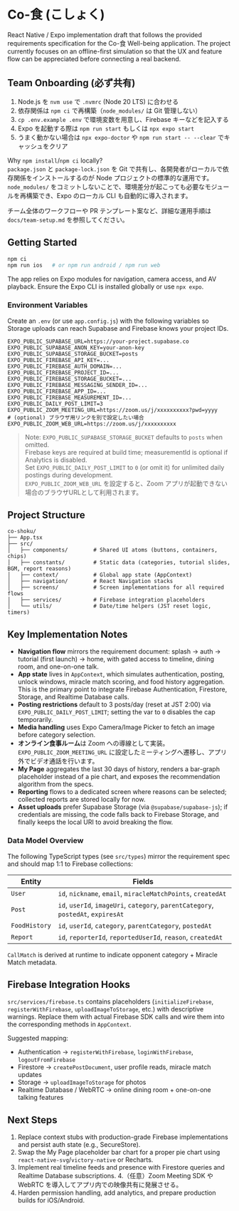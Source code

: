 # Co-食 (こしょく)

React Native / Expo implementation draft that follows the provided requirements specification for the Co-食 Well-being application. The project currently focuses on an offline-first simulation so that the UX and feature flow can be appreciated before connecting a real backend.

## Team Onboarding (必ず共有)

1. Node.js を `nvm use` で `.nvmrc` (Node 20 LTS) に合わせる  
2. 依存関係は `npm ci` で再構築（`node_modules/` は Git 管理しない）  
3. `cp .env.example .env` で環境変数を用意し、Firebase キーなどを記入する  
4. Expo を起動する際は `npm run start` もしくは `npx expo start`  
5. うまく動かない場合は `npx expo-doctor` や `npm run start -- --clear` でキャッシュをクリア

Why `npm install`/`npm ci` locally?  
`package.json` と `package-lock.json` を Git で共有し、各開発者がローカルで依存関係をインストールするのが Node プロジェクトの標準的な運用です。`node_modules/` をコミットしないことで、環境差分が起こっても必要なモジュールを再構築でき、Expo のローカル CLI も自動的に導入されます。

チーム全体のワークフローや PR テンプレート案など、詳細な運用手順は `docs/team-setup.md` を参照してください。

## Getting Started

```bash
npm ci
npm run ios   # or npm run android / npm run web
```

The app relies on Expo modules for navigation, camera access, and AV playback. Ensure the Expo CLI is installed globally or use `npx expo`.

### Environment Variables

Create an `.env` (or use `app.config.js`) with the following variables so Storage uploads can reach Supabase and Firebase knows your project IDs.

```
EXPO_PUBLIC_SUPABASE_URL=https://your-project.supabase.co
EXPO_PUBLIC_SUPABASE_ANON_KEY=your-anon-key
EXPO_PUBLIC_SUPABASE_STORAGE_BUCKET=posts
EXPO_PUBLIC_FIREBASE_API_KEY=...
EXPO_PUBLIC_FIREBASE_AUTH_DOMAIN=...
EXPO_PUBLIC_FIREBASE_PROJECT_ID=...
EXPO_PUBLIC_FIREBASE_STORAGE_BUCKET=...
EXPO_PUBLIC_FIREBASE_MESSAGING_SENDER_ID=...
EXPO_PUBLIC_FIREBASE_APP_ID=...
EXPO_PUBLIC_FIREBASE_MEASUREMENT_ID=...
EXPO_PUBLIC_DAILY_POST_LIMIT=3
EXPO_PUBLIC_ZOOM_MEETING_URL=https://zoom.us/j/xxxxxxxxxx?pwd=yyyy
# (optional) ブラウザ用リンクを別で設定したい場合
EXPO_PUBLIC_ZOOM_WEB_URL=https://zoom.us/j/xxxxxxxxxx
```

> Note: `EXPO_PUBLIC_SUPABASE_STORAGE_BUCKET` defaults to `posts` when omitted.  
> Firebase keys are required at build time; measurementId is optional if Analytics is disabled.  
> Set `EXPO_PUBLIC_DAILY_POST_LIMIT` to `0` (or omit it) for unlimited daily postings during development.  
> `EXPO_PUBLIC_ZOOM_WEB_URL` を設定すると、Zoom アプリが起動できない場合のブラウザURLとして利用されます。

## Project Structure

```
co-shoku/
├── App.tsx
├── src/
│   ├── components/        # Shared UI atoms (buttons, containers, chips)
│   ├── constants/         # Static data (categories, tutorial slides, BGM, report reasons)
│   ├── context/           # Global app state (AppContext)
│   ├── navigation/        # React Navigation stacks
│   ├── screens/           # Screen implementations for all required flows
│   ├── services/          # Firebase integration placeholders
│   └── utils/             # Date/time helpers (JST reset logic, timers)
```

## Key Implementation Notes

- **Navigation flow** mirrors the requirement document: splash → auth → tutorial (first launch) → home, with gated access to timeline, dining room, and one-on-one talk.
- **App state** lives in `AppContext`, which simulates authentication, posting, unlock windows, miracle match scoring, and food history aggregation. This is the primary point to integrate Firebase Authentication, Firestore, Storage, and Realtime Database calls.
- **Posting restrictions** default to 3 posts/day (reset at JST 2:00) via `EXPO_PUBLIC_DAILY_POST_LIMIT`; setting the var to `0` disables the cap temporarily.
- **Media handling** uses Expo Camera/Image Picker to fetch an image before category selection.
- **オンライン食事ルーム**は Zoom への導線として実装。`EXPO_PUBLIC_ZOOM_MEETING_URL` に設定したミーティングへ遷移し、アプリ外でビデオ通話を行います。
- **My Page** aggregates the last 30 days of history, renders a bar-graph placeholder instead of a pie chart, and exposes the recommendation algorithm from the specs.
- **Reporting** flows to a dedicated screen where reasons can be selected; collected reports are stored locally for now.
- **Asset uploads** prefer Supabase Storage (via `@supabase/supabase-js`); if credentials are missing, the code falls back to Firebase Storage, and finally keeps the local URI to avoid breaking the flow.

### Data Model Overview

The following TypeScript types (see `src/types`) mirror the requirement spec and should map 1:1 to Firebase collections:

| Entity | Fields |
| ------ | ------ |
| `User` | `id`, `nickname`, `email`, `miracleMatchPoints`, `createdAt` |
| `Post` | `id`, `userId`, `imageUri`, `category`, `parentCategory`, `postedAt`, `expiresAt` |
| `FoodHistory` | `id`, `userId`, `category`, `parentCategory`, `postedAt` |
| `Report` | `id`, `reporterId`, `reportedUserId`, `reason`, `createdAt` |

`CallMatch` is derived at runtime to indicate opponent category + Miracle Match metadata.

## Firebase Integration Hooks

`src/services/firebase.ts` contains placeholders (`initializeFirebase`, `registerWithFirebase`, `uploadImageToStorage`, etc.) with descriptive warnings. Replace them with actual Firebase SDK calls and wire them into the corresponding methods in `AppContext`.

Suggested mapping:

- Authentication → `registerWithFirebase`, `loginWithFirebase`, `logoutFromFirebase`
- Firestore → `createPostDocument`, user profile reads, miracle match updates
- Storage → `uploadImageToStorage` for photos
- Realtime Database / WebRTC → online dining room + one-on-one talking features

## Next Steps

1. Replace context stubs with production-grade Firebase implementations and persist auth state (e.g., SecureStore).
2. Swap the My Page placeholder bar chart for a proper pie chart using `react-native-svg`/`victory-native` or Recharts.
3. Implement real timeline feeds and presence with Firestore queries and Realtime Database subscriptions.
4.（任意）Zoom Meeting SDK や WebRTC を導入してアプリ内での映像共有に発展させる。
5. Harden permission handling, add analytics, and prepare production builds for iOS/Android.

